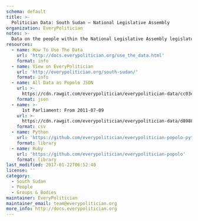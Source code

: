 ```yaml
---
schema: default
title: >-
  Politician Data: South Sudan — National Legislative Assembly
organization: EveryPolitician
notes: >-
  Data on the people within the National Legislative Assembly legislature of South Sudan.
resources:
  - name: How To Use The Data
    url: 'http://docs.everypolitician.org/use_the_data.html'
    format: info
  - name: View on EveryPolitician
    url: 'http://everypolitician.org/south-sudan/'
    format: info
  - name: All Data as Popolo JSON
    url: >-
      https://cdn.rawgit.com/everypolitician/everypolitician-data/cc03c2bab37feace8ebfaa4490677bcbed5a337d/data/South_Sudan/Assembly/ep-popolo-v1.0.json
    format: json
  - name: >-
      1st Parliament: From 2011-07-09
    url: >-
      https://cdn.rawgit.com/everypolitician/everypolitician-data/d89886a4cfba54613d635be69ed863478f202166/data/South_Sudan/Assembly/term-1.csv
    format: csv
  - name: Python
    url: 'https://github.com/everypolitician/everypolitician-popolo-python'
    format: library
  - name: Ruby
    url: 'https://github.com/everypolitician/everypolitician-popolo'
    format: library
last_modified: 2017-01-22T06:52:40
license: ''
category:
  - South Sudan
  - People
  - Groups & Bodies
maintainer: EveryPolitician
maintainer_email: team@everypolitician.org
more_info: http://docs.everypolitician.org
---
```

